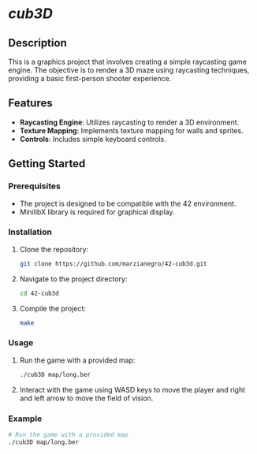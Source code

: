 # *cub3D*

## Description
This is a graphics project that involves creating a simple raycasting game engine. The objective is to render a 3D maze using raycasting techniques, providing a basic first-person shooter experience.

## Features
- **Raycasting Engine**: Utilizes raycasting to render a 3D environment.
- **Texture Mapping**: Implements texture mapping for walls and sprites.
- **Controls**: Includes simple keyboard controls.

## Getting Started
### Prerequisites
- The project is designed to be compatible with the 42 environment.
- MinilibX library is required for graphical display.

### Installation
1. Clone the repository:

    ```bash
    git clone https://github.com/marzianegro/42-cub3d.git
    ```

2. Navigate to the project directory:

    ```bash
    cd 42-cub3d
    ```

3. Compile the project:

    ```bash
    make
    ```

### Usage
1. Run the game with a provided map:

    ```bash
    ./cub3D map/long.ber
    ```

2. Interact with the game using WASD keys to move the player and right and left arrow to move the field of vision.

### Example

```bash
# Run the game with a provided map
./cub3D map/long.ber
```
